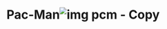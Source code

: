 # Pac-Man![img pcm - Copy](https://user-images.githubusercontent.com/96592956/178474929-f47c34d8-12e9-4ba7-b9e3-0e6b97f613d2.jpg)
